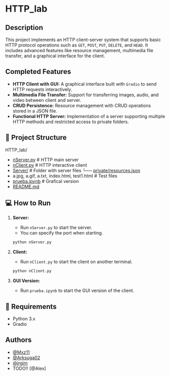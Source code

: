 # HTTP_lab

## Description
This project implements an HTTP client-server system that supports basic HTTP protocol operations such as `GET`, `POST`, `PUT`, `DELETE`, and `HEAD`. It includes advanced features like resource management, multimedia file transfer, and a graphical interface for the client.

## Completed Features
- **HTTP Client with GUI:** A graphical interface built with `Gradio` to send HTTP requests interactively.
- **Multimedia File Transfer:** Support for transferring images, audio, and video between client and server.
- **CRUD Persistence:** Resource management with CRUD operations stored in a JSON file.
- **Functional HTTP Server:** Implementation of a server supporting multiple HTTP methods and restricted access to private folders.

## 📂 Project Structure

HTTP_lab/

- [nServer.py](./nServer.py)          # HTTP main server
- [nClient.py](./nClient.py)          # HTTP interactive client
- [Server/](./Server)             # Folder with server files
 └── [private/resources.json](./Server/private/resources.json)
-  a.jpg, a.gif, a.txt, index.html, test1.html  # Test files
- [prueba.ipynb](./prueba.ipynb)       # Grafical version
- [README.md](./README.md)

## 💻 How to Run
1. **Server:**
   - Run `nServer.py` to start the server.
   - You can specify the port when starting.

   ```bash
   python nServer.py
    ```
2. **Client:**
    - Run `nClient.py` to start the client on another terminal.
    
    ```bash
    python nClient.py
     ```

3. **GUI Version:**
    - Run `prueba.ipynb` to start the GUI version of the client.

## 📜 Requirements
- Python 3.x
- Gradio

## Authors
- [@Mxz11](https://github.com/Mxz-11)
- [@Arksuga02](https://github.com/Arksuga02)
- [@jrgim](https://github.com/jrgim)
- TODO!! [@Alex]